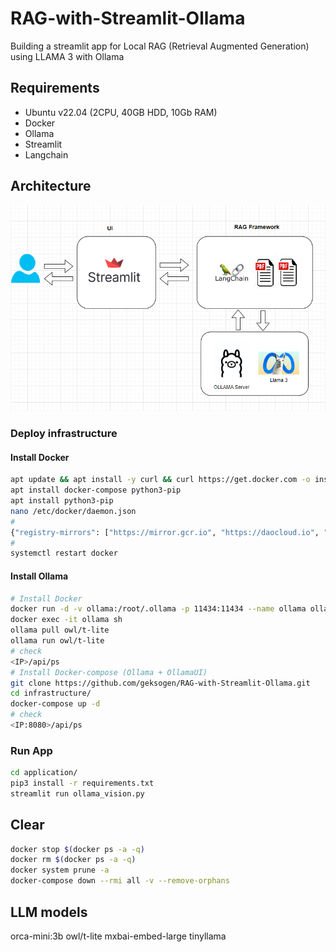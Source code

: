 # RAG-with-Streamlit-Ollama
Building a streamlit app for Local RAG (Retrieval Augmented Generation) using LLAMA 3 with Ollama

## Requirements
* Ubuntu v22.04 (2CPU, 40GB HDD, 10Gb RAM)
* Docker
* Ollama
* Streamlit
* Langchain

## Architecture
![alt text](arch.png "Architecture")


### Deploy infrastructure
#### Install Docker
```BASH
apt update && apt install -y curl && curl https://get.docker.com -o install.sh && sh install.sh
apt install docker-compose python3-pip
apt install python3-pip
nano /etc/docker/daemon.json
#
{"registry-mirrors": ["https://mirror.gcr.io", "https://daocloud.io", "https://c.163.com/", "https://registry.docker-cn.com"]}
#
systemctl restart docker
```

#### Install Ollama
```BASH
# Install Docker
docker run -d -v ollama:/root/.ollama -p 11434:11434 --name ollama ollama/ollama
docker exec -it ollama sh
ollama pull owl/t-lite
ollama run owl/t-lite
# check 
<IP>/api/ps
# Install Docker-compose (Ollama + OllamaUI)
git clone https://github.com/geksogen/RAG-with-Streamlit-Ollama.git
cd infrastructure/
docker-compose up -d
# check 
<IP:8080>/api/ps
```

### Run App
```BASH
cd application/
pip3 install -r requirements.txt
streamlit run ollama_vision.py
```

## Clear
```BASH
docker stop $(docker ps -a -q)
docker rm $(docker ps -a -q)
docker system prune -a
docker-compose down --rmi all -v --remove-orphans
```

## LLM models
orca-mini:3b
owl/t-lite
mxbai-embed-large
tinyllama
